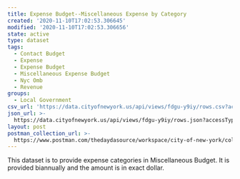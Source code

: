 ```yaml
---
title: Expense Budget--Miscellaneous Expense by Category
created: '2020-11-10T17:02:53.306645'
modified: '2020-11-10T17:02:53.306656'
state: active
type: dataset
tags:
  - Contact Budget
  - Expense
  - Expense Budget
  - Miscellaneous Expense Budget
  - Nyc Omb
  - Revenue
groups:
  - Local Government
csv_url: 'https://data.cityofnewyork.us/api/views/fdgu-y9iy/rows.csv?accessType=DOWNLOAD'
json_url: >-
  https://data.cityofnewyork.us/api/views/fdgu-y9iy/rows.json?accessType=DOWNLOAD
layout: post
postman_collection_url: >-
  https://www.postman.com/thedaydasource/workspace/city-of-new-york/collection/15909983-b5fdadde-b508-4cfd-9e39-27eb953a92e4
---
```

This dataset is to provide expense categories in Miscellaneous Budget.  It is provided biannually and the amount is in exact dollar.
